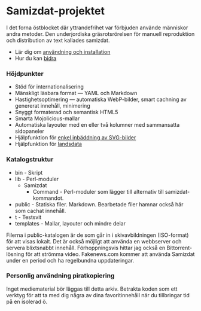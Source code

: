 [description]: # "Samizdat är ett nytt sätt att se på självpublicering som använder modern teknik."
[keywords]: # "publicering,Samizdat"

# Samizdat-projektet

I det forna östblocket där yttrandefrihet var förbjuden använde människor andra metoder. Den underjordiska gräsrotsrörelsen för manuell reproduktion och distribution av text kallades samizdat.

* Lär dig om [användning och installation](installation/)
* Hur du kan [bidra](../contribute/)

### Höjdpunkter

* Stöd för internationalisering
* Mänskligt läsbara format &mdash; YAML och Markdown
* Hastighetsoptimering &mdash; automatiska WebP-bilder, smart cachning av genererat innehåll, minimering
* Snyggt formaterad och semantisk HTML5
* Smarta Mojolicious-mallar
* Automatiska layouter med en eller två kolumner med sammansatta sidopaneler
* Hjälpfunktion för [enkel inbäddning av SVG-bilder](./icons/)
* Hjälpfunktion för [landsdata](../../country/)

### Katalogstruktur

* bin - Skript
* lib - Perl-moduler
  * Samizdat
    * Command - Perl-moduler som lägger till alternativ till samizdat-kommandot.
* public - Statiska filer. Markdown. Bearbetade filer hamnar också här som cachat innehåll.
* t - Testsvit
* templates - Mallar, layouter och mindre delar

Filerna i public-katalogen är de som går in i skivavbildningen (ISO-format) för att visas lokalt. 
Det är också möjligt att använda en webbserver och servera blixtsnabbt innehåll. Förhoppningsvis hittar 
jag också en Bittorrent-lösning för att strömma video. Fakenews.com kommer att använda Samizdat under 
en period och ha regelbundna uppdateringar.

### Personlig användning piratkopiering

Inget mediematerial bör läggas till detta arkiv. Betrakta koden som ett verktyg för att ta med dig 
några av dina favoritinnehåll när du tillbringar tid på en isolerad ö.